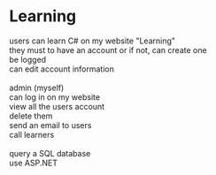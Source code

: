 # Learning
users can learn C# on my website "Learning"
<br>
they must to have an account or if not, can create one
<br>
be logged
<br>
can edit account information 
<br>
<br>
admin (myself)
<br>
can log in on my website
<br>
view all the users account
<br>
delete them
<br>
send an email to users
<br>
call learners
<br>
<br>
query a SQL database
<br>
use ASP.NET
